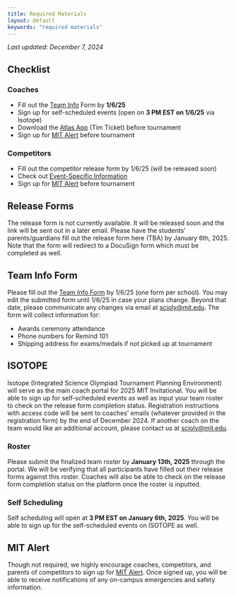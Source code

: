 ```yaml
---
title: Required Materials
layout: default
keywords: "required materials"
---
```

_Last updated: December 7, 2024_

## Checklist

### Coaches

- Fill out the [Team Info](https://forms.gle/aSSYiCS2rEWrQ7Qi6) Form by **1/6/25**
- Sign up for self-scheduled events (open on **3 PM EST on 1/6/25** via Isotope)
- Download the [Atlas App](https://all.atlas-apps.mit.edu/xSVKaeJ1TvaTqHRw7) (Tim Ticket) before tournament
- Sign up for [MIT Alert](https://www.smart911.com/smart911/ref/reg.action?pa=mitalert) before tournament

### Competitors

- Fill out the competitor release form by 1/6/25 (will be released soon)
- Check out [Event-Specific Information](https://docs.google.com/document/d/1buU0R1WqisXhJCWdUqsbYQhLvNH5faRsusdN44o-Lyw/edit#heading=h.r42yxrfmvqcs)
- Sign up for [MIT Alert](https://www.smart911.com/smart911/ref/reg.action?pa=mitalert) before tournament

## Release Forms

The release form is not currently available. It will be released soon and the link will be sent out in a later email. Please have the students' parents/guardians fill out the release form here (TBA) by January 6th, 2025. Note that the form will redirect to a DocuSign form which must be completed as well.

## Team Info Form

Please fill out the [Team Info Form](https://forms.gle/aSSYiCS2rEWrQ7Qi6) by 1/6/25 (one form per school). You may edit the submitted form until 1/6/25 in case your plans change. Beyond that date, please communicate any changes via email at [scioly@mit.edu](mailto:scioly@mit.edu). The form will collect information for:

* Awards ceremony attendance
* Phone numbers for Remind 101
* Shipping address for exams/medals if not picked up at tournament

## ISOTOPE

Isotope (Integrated Science Olympiad Tournament Planning Environment) will serve as the main coach portal for 2025 MIT Invitational. You will be able to sign up for self-scheduled events as well as input your team roster to check on the release form completion status. Registration instructions with access code will be sent to coaches’ emails (whatever provided in the registration form) by the end of December 2024. If another coach on the team would like an additional account, please contact us at [scioly@mit.edu](mailto:scioly@mit.edu).

### Roster

Please submit the finalized team roster by **January 13th, 2025** through the portal. We will be verifying that all participants have filled out their release forms against this roster. Coaches will also be able to check on the release form completion status on the platform once the roster is inputted.

### Self Scheduling

Self scheduling will open at **3 PM EST on January 6th, 2025**. You will be able to sign up for the self-scheduled events on ISOTOPE as well.

## MIT Alert

Though not required, we highly encourage coaches, competitors, and parents of competitors to sign up for [MIT Alert](https://www.smart911.com/smart911/ref/reg.action?pa=mitalert). Once signed up, you will be able to receive notifications of any on-campus emergencies and safety information.
